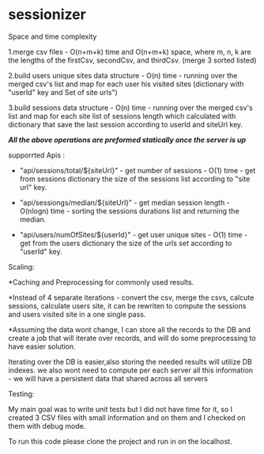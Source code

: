 # sessionizer

Space and time complexity

1.merge csv files - O(n+m+k) time and O(n+m+k) space, where m, n, k are the lengths of the firstCsv, secondCsv, and thirdCsv. (merge 3 sorted listed)

2.build users unique sites data structure - O(n) time - running over the merged csv's list and map for each user his visited sites (dictionary 
with "userId" key and Set of site urls")

3.build sessions data structure - O(n) time - running over the merged csv's list and map for each site list of sessions length which calculated
with dictionary that save the last session according to userId and siteUrl key. 

***All the above operations are preformed statically once the server is up***

supporrted Apis : 

- "api/sessions/total/${siteUrl}" - get number of sessions - O(1) time - get from sessions dictionary the size of the sessions list according to "site url" key.

- "api/sessiongs/median/${siteUrl}" - get median session length - O(nlogn) time - sorting the sessions durations list and returning the median.

- "api/users/numOfSites/${userId}" - get user unique sites - O(1) time - get from the users dictionary the size of the urls set according to "userId" key.

Scaling: 

*Caching and Preprocessing for commonly used results. 

*Instead of 4 separate iterations - convert the csv,  merge the csvs, calcute sessions, calculate users site,
it can be rewriten to compute the sessions and users visited site in a one single pass.

*Assuming the data wont change, I can store all the records to the DB and create a job that will iterate over records, and will do some preprocessing to have easier solution. 

Iterating over the DB is easier,also storing the needed results will utilize DB indexes. 
we also wont need to compute per each server all this information - we will have a persistent data that shared across all servers

Testing:

My main goal was to write unit tests but I did not have time for it,
so I created 3 CSV files with small information and on them and I checked on them with debug mode.


To run this code please clone the project and run in on the localhost.
